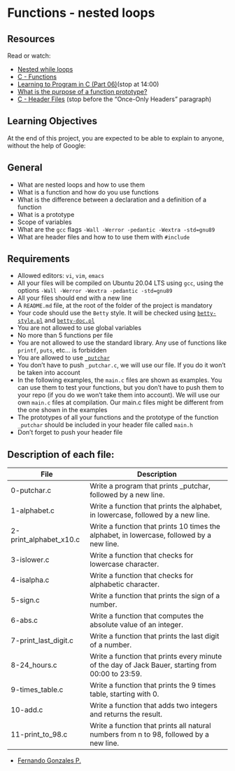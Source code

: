 # Functions - nested loops

## Resources
Read or watch:

- [Nested while loops](https://www.youtube.com/watch?v=Z3iGeQ1gIss&ab_channel=ZackAnnaTutorials)
- [C - Functions](https://www.tutorialspoint.com/cprogramming/c_functions.htm)
- [Learning to Program in C (Part 06)](https://www.youtube.com/watch?v=qMlnFwYdqIw)(stop at 14:00)
- [What is the purpose of a function prototype?](https://www.geeksforgeeks.org/what-is-the-purpose-of-a-function-prototype/)
- [C - Header Files](https://www.tutorialspoint.com/cprogramming/c_header_files.htm) (stop before the “Once-Only Headers” paragraph)

## Learning Objectives

At the end of this project, you are expected to be able to explain to anyone, without the help of Google:

## General

- What are nested loops and how to use them
- What is a function and how do you use functions
- What is the difference between a declaration and a definition of a function
- What is a prototype
- Scope of variables
- What are the `gcc` flags `-Wall -Werror -pedantic -Wextra -std=gnu89`
- What are header files and how to to use them with `#include`

## Requirements

- Allowed editors: `vi`, `vim`, `emacs`
- All your files will be compiled on Ubuntu 20.04 LTS using `gcc`, using the options `-Wall -Werror -Wextra -pedantic -std=gnu89`
- All your files should end with a new line
- A `README.md` file, at the root of the folder of the project is mandatory
- Your code should use the `Betty` style. It will be checked using [`betty-style.pl`](https://github.com/holbertonschool/Betty/blob/master/betty-style.pl) and [`betty-doc.pl`](https://github.com/holbertonschool/Betty/blob/master/betty-doc.pl)
- You are not allowed to use global variables
- No more than 5 functions per file
- You are not allowed to use the standard library. Any use of functions like `printf`, `puts`, etc… is forbidden
- You are allowed to use [`_putchar`](https://github.com/holbertonschool/_putchar.c/blob/master/_putchar.c)
- You don’t have to push `_putchar.c`, we will use our file. If you do it won’t be taken into account
- In the following examples, the `main.c` files are shown as examples. You can use them to test your functions, but you don’t have to push them to your repo (if you do we won’t take them into account). We will use our own `main.c` files at compilation. Our main.c files might be different from the one shown in the examples
- The prototypes of all your functions and the prototype of the function `_putchar` should be included in your header file called `main.h`
- Don’t forget to push your header file

## Description of each file:

| File | Description |
| ------ | ------ |
| 0-putchar.c | Write a program that prints _putchar, followed by a new line. |
| 1-alphabet.c | Write a function that prints the alphabet, in lowercase, followed by a new line. |
| 2-print_alphabet_x10.c | Write a function that prints 10 times the alphabet, in lowercase, followed by a new line. | 
| 3-islower.c | Write a function that checks for lowercase character. |
| 4-isalpha.c | Write a function that checks for alphabetic character. |
| 5-sign.c | Write a function that prints the sign of a number. |
|  6-abs.c | Write a function that computes the absolute value of an integer. | 
| 7-print_last_digit.c | Write a function that prints the last digit of a number. | 
| 8-24_hours.c | Write a function that prints every minute of the day of Jack Bauer, starting from 00:00 to 23:59. |
| 9-times_table.c | Write a function that prints the 9 times table, starting with 0. |
| 10-add.c | Write a function that adds two integers and returns the result. |
| 11-print_to_98.c | Write a function that prints all natural numbers from n to 98, followed by a new line. |
 
 - [Fernando Gonzales P.](https://twitter.com/gpradinett) 